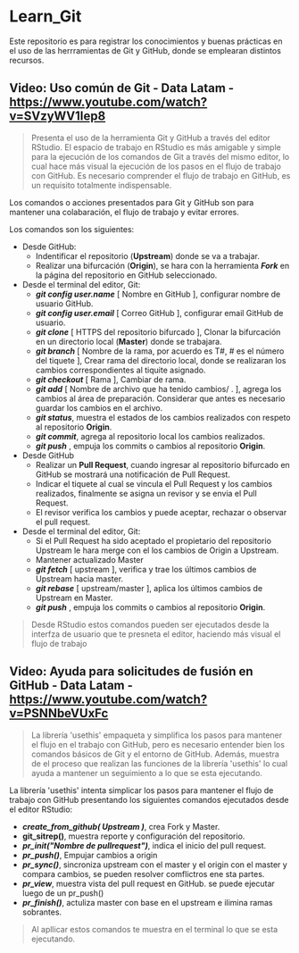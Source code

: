# Learn_Git
Este repositorio es para registrar los conocimientos y buenas prácticas en el uso de las herrramientas de Git y GitHub, donde se emplearan distintos recursos.
## Video: Uso común de Git - Data Latam - https://www.youtube.com/watch?v=SVzyWV1Iep8
> Presenta el uso de la herramienta Git y GitHub a través del editor RStudio. El espacio de trabajo en RStudio es más amigable y simple para la ejecución de los comandos de Git a través del mismo editor, lo cual hace más visual la ejecución de los pasos en el flujo de trabajo con GitHub. Es necesario comprender el flujo de trabajo en GitHub, es un requisito totalmente indispensable.

Los comandos o acciones presentados para Git y GitHub son para mantener una colabaración, el flujo de trabajo y evitar errores.

Los comandos son los siguientes:

- Desde GitHub:
    - Indentificar el repositorio (**Upstream**) donde se va a trabajar.
    - Realizar una bifurcación (**Origin**), se hara con la herramienta ***Fork*** en la página del repositorio en GitHub seleccionado.
- Desde el terminal del editor, Git:
    - ***git config user.name*** [ Nombre en GitHub ], configurar nombre de usuario GitHub.
    - ***git config user.email*** [ Correo GitHub ], configurar email GitHub de usuario.
    - ***git clone*** [ HTTPS del repositorio bifurcado ], Clonar la bifurcación en un directorio local (**Master**) donde se trabajara.
    - ***git branch*** [ Nombre de la rama, por acuerdo es T#, # es el número del tiquete ], Crear rama del directorio local, donde se realizaran los cambios correspondientes al tiquite asignado.
    - ***git checkout*** [ Rama ], Cambiar de rama.
    - ***git add*** [ Nombre de archivo que ha tenido cambios/ . ], agrega los cambios al área de preparación. Considerar que antes es necesario guardar los cambios en el archivo.
    - ***git status***, muestra el estados de los cambios realizados con respeto al repositorio **Origin**.
    - ***git commit***, agrega al repositorio local los cambios realizados.
    - ***git push*** , empuja los commits o cambios al repositorio **Origin**.
- Desde GitHub
    - Realizar un **Pull Request**, cuando ingresar al repositorio bifurcado en GitHub se mostrará una notificación de Pull Request.
    - Indicar el tiquete al cual se vincula el Pull Request y los cambios realizados, finalmente se asigna un revisor y se envia el Pull Request.
    - El revisor verifica los cambios y puede aceptar, rechazar o observar el pull request.
- Desde el terminal del editor, Git:
    - Si el Pull Request ha sido aceptado el propietario del repositorio Upstream le hara merge con el los cambios de Origin a Upstream.
    - Mantener actualizado Master
    - ***git fetch*** [ upstream ], verifica y trae los últimos cambios de Upstream hacia master.
    - ***git rebase*** [ upstream/master ], aplica los últimos cambios de Upstream en Master.
    - ***git push*** , empuja los commits o cambios al repositorio **Origin**.
> Desde RStudio estos comandos pueden ser ejecutados desde la interfza de usuario que te presneta el editor, haciendo más visual el flujo de trabajo

## Video: Ayuda para solicitudes de fusión en GitHub - Data Latam - https://www.youtube.com/watch?v=PSNNbeVUxFc
> La librería 'usethis' empaqueta y simplifica los pasos para mantener el flujo en el trabajo con GitHub, pero es necesario entender bien los comandos básicos de Git y el entorno de GitHub. Además, muestra de el proceso que realizan las funciones de la librería 'usethis' lo cual ayuda a mantener un seguimiento a lo que se esta ejecutando.

La librería 'usethis' intenta simplicar los pasos para mantener el flujo de trabajo con GitHub presentando los siguientes comandos ejecutados desde el editor RStudio:
- ***create_from_github( Upstream )***, crea Fork y Master.
- **git_sitrep()**, muestra reporte y configuración del repositorio.
- ***pr_init("Nombre de pullrequest")***, indica el inicio del pull request.
- ***pr_push()***, Empujar cambios a origin
- ***pr_sync()***, sincroniza upstream con el master y el origin con el master y compara cambios, se pueden resolver comflictros ene sta partes.
- ***pr_view***, muestra vista del pull request en GitHub. se puede ejecutar luego de un pr_push()
- ***pr_finish()***, actuliza master con base en el upstream e ilimina ramas sobrantes.
> Al apllicar estos comandos te muestra en el terminal lo que se esta ejecutando.
